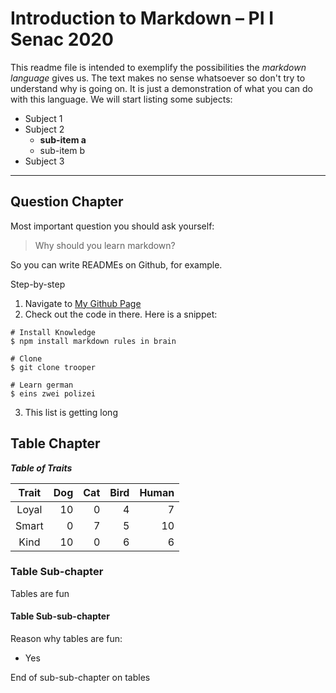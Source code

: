 # Introduction to Markdown – PI I Senac 2020

This readme file is intended to exemplify the possibilities the *markdown language* gives us. The text makes no sense whatsoever so don't try to understand why is going on. It is just a demonstration of what you can do with this language. We will start listing some subjects:

* Subject 1
* Subject 2
  + **sub-item a**
  + sub-item b
* Subject 3
***

## Question Chapter
Most important question you should ask yourself:

> Why should you learn markdown?  

So you can write READMEs on Github, for example.

Step-by-step

  1. Navigate to [My Github Page](https://github.com/breurlucas)
  2. Check out the code in there. Here is a snippet:  
   
    # Install Knowledge
    $ npm install markdown rules in brain 
    
    # Clone
    $ git clone trooper
    
    # Learn german
    $ eins zwei polizei
    
  3. This list is getting long

## Table Chapter
***Table of Traits***    
   
| Trait | Dog | Cat | Bird | Human |
|:-----:|-----:|-----:|-----:|-----:|
| Loyal | 10 | 0 | 4 | 7 |
| Smart | 0 | 7 | 5 | 10 |
| Kind | 10 | 0 | 6 | 6 |

### Table Sub-chapter
Tables are fun
#### Table Sub-sub-chapter
Reason why tables are fun:
  * Yes  

End of sub-sub-chapter on tables
